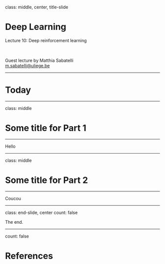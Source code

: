 class: middle, center, title-slide

# Deep Learning

Lecture 10: Deep reinforcement learning

<br><br>
Guest lecture by Matthia Sabatelli<br>
[m.sabatelli@uliege.be](mailto:m.sabatelli@uliege.be )

---

# Today

---

class: middle

# Some title for Part 1

---

Hello

---

class: middle

# Some title for Part 2

---

Coucou

---

class: end-slide, center
count: false

The end.

---

count: false

# References
